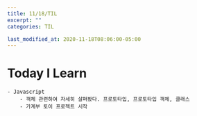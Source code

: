 ```yaml
---
title: 11/18/TIL
excerpt: ""
categories: TIL

last_modified_at: 2020-11-18T08:06:00-05:00
---
```


# Today I Learn  
  
    - Javascript  
        - 객체 관련하여 자세히 살펴봤다. 프로토타입, 프로토타입 객체, 클래스  
        - 가계부 토이 프로젝트 시작
        